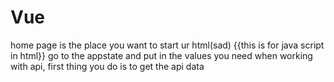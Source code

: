 # Vue
home page is the place you want to start ur html(sad)
{{this is for java script in html}}
go to the appstate and put in the values you need 
when working with api, first thing you do is to get the api data            